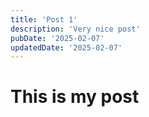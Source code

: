 ```yaml
---
title: 'Post 1'
description: 'Very nice post'
pubDate: '2025-02-07'
updatedDate: '2025-02-07'
---
```


# This is my post
